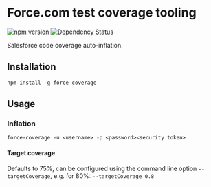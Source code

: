 # Force.com test coverage tooling

[![npm version](https://img.shields.io/npm/v/force-coverage.svg?style=flat-square)](https://www.npmjs.com/package/force-coverage) [![Dependency Status](https://img.shields.io/david/jdcrensh/node-force-coverage.svg?style=flat-square)](https://david-dm.org/jdcrensh/node-force-coverage)

Salesforce code coverage auto-inflation.

## Installation

    npm install -g force-coverage

## Usage

### Inflation
    force-coverage -u <username> -p <password><security token>

#### Target coverage

Defaults to 75%, can be configured using the command line option `--targetCoverage`, e.g. for 80%: `--targetCoverage 0.8`

